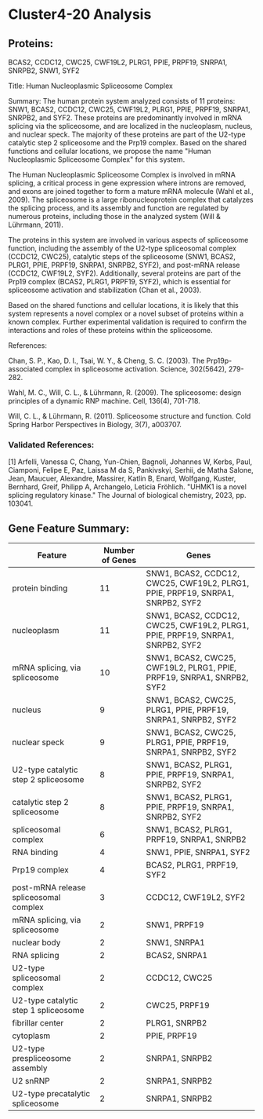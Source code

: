 # Cluster4-20 Analysis

## Proteins: 

BCAS2, CCDC12, CWC25, CWF19L2, PLRG1, PPIE, PRPF19, SNRPA1, SNRPB2, SNW1, SYF2

Title: Human Nucleoplasmic Spliceosome Complex

Summary: The human protein system analyzed consists of 11 proteins: SNW1, BCAS2, CCDC12, CWC25, CWF19L2, PLRG1, PPIE, PRPF19, SNRPA1, SNRPB2, and SYF2. These proteins are predominantly involved in mRNA splicing via the spliceosome, and are localized in the nucleoplasm, nucleus, and nuclear speck. The majority of these proteins are part of the U2-type catalytic step 2 spliceosome and the Prp19 complex. Based on the shared functions and cellular locations, we propose the name "Human Nucleoplasmic Spliceosome Complex" for this system.

The Human Nucleoplasmic Spliceosome Complex is involved in mRNA splicing, a critical process in gene expression where introns are removed, and exons are joined together to form a mature mRNA molecule (Wahl et al., 2009). The spliceosome is a large ribonucleoprotein complex that catalyzes the splicing process, and its assembly and function are regulated by numerous proteins, including those in the analyzed system (Will & Lührmann, 2011).

The proteins in this system are involved in various aspects of spliceosome function, including the assembly of the U2-type spliceosomal complex (CCDC12, CWC25), catalytic steps of the spliceosome (SNW1, BCAS2, PLRG1, PPIE, PRPF19, SNRPA1, SNRPB2, SYF2), and post-mRNA release (CCDC12, CWF19L2, SYF2). Additionally, several proteins are part of the Prp19 complex (BCAS2, PLRG1, PRPF19, SYF2), which is essential for spliceosome activation and stabilization (Chan et al., 2003).

Based on the shared functions and cellular locations, it is likely that this system represents a novel complex or a novel subset of proteins within a known complex. Further experimental validation is required to confirm the interactions and roles of these proteins within the spliceosome.

References:

Chan, S. P., Kao, D. I., Tsai, W. Y., & Cheng, S. C. (2003). The Prp19p-associated complex in spliceosome activation. Science, 302(5642), 279-282.

Wahl, M. C., Will, C. L., & Lührmann, R. (2009). The spliceosome: design principles of a dynamic RNP machine. Cell, 136(4), 701-718.

Will, C. L., & Lührmann, R. (2011). Spliceosome structure and function. Cold Spring Harbor Perspectives in Biology, 3(7), a003707.

### Validated References: 

[1] Arfelli, Vanessa C, Chang, Yun-Chien, Bagnoli, Johannes W, Kerbs, Paul, Ciamponi, Felipe E, Paz, Laissa M da S, Pankivskyi, Serhii, de Matha Salone, Jean, Maucuer, Alexandre, Massirer, Katlin B, Enard, Wolfgang, Kuster, Bernhard, Greif, Philipp A, Archangelo, Leticia Fröhlich. "UHMK1 is a novel splicing regulatory kinase." The Journal of biological chemistry, 2023, pp. 103041.



## Gene Feature Summary: 

| Feature | Number of Genes | Genes |
| --- | --- | --- |
| protein binding | 11 | SNW1, BCAS2, CCDC12, CWC25, CWF19L2, PLRG1, PPIE, PRPF19, SNRPA1, SNRPB2, SYF2 |
| nucleoplasm | 11 | SNW1, BCAS2, CCDC12, CWC25, CWF19L2, PLRG1, PPIE, PRPF19, SNRPA1, SNRPB2, SYF2 |
| mRNA splicing, via spliceosome | 10 | SNW1, BCAS2, CWC25, CWF19L2, PLRG1, PPIE, PRPF19, SNRPA1, SNRPB2, SYF2 |
| nucleus | 9 | SNW1, BCAS2, CWC25, PLRG1, PPIE, PRPF19, SNRPA1, SNRPB2, SYF2 |
| nuclear speck | 9 | SNW1, BCAS2, CWC25, PLRG1, PPIE, PRPF19, SNRPA1, SNRPB2, SYF2 |
| U2-type catalytic step 2 spliceosome | 8 | SNW1, BCAS2, PLRG1, PPIE, PRPF19, SNRPA1, SNRPB2, SYF2 |
| catalytic step 2 spliceosome | 8 | SNW1, BCAS2, PLRG1, PPIE, PRPF19, SNRPA1, SNRPB2, SYF2 |
| spliceosomal complex | 6 | SNW1, BCAS2, PLRG1, PRPF19, SNRPA1, SNRPB2 |
| RNA binding | 4 | SNW1, PPIE, SNRPA1, SYF2 |
| Prp19 complex | 4 | BCAS2, PLRG1, PRPF19, SYF2 |
| post-mRNA release spliceosomal complex | 3 | CCDC12, CWF19L2, SYF2 |
|  mRNA splicing, via spliceosome | 2 | SNW1, PRPF19 |
| nuclear body | 2 | SNW1, SNRPA1 |
| RNA splicing | 2 | BCAS2, SNRPA1 |
| U2-type spliceosomal complex | 2 | CCDC12, CWC25 |
| U2-type catalytic step 1 spliceosome | 2 | CWC25, PRPF19 |
| fibrillar center | 2 | PLRG1, SNRPB2 |
| cytoplasm | 2 | PPIE, PRPF19 |
| U2-type prespliceosome assembly | 2 | SNRPA1, SNRPB2 |
| U2 snRNP | 2 | SNRPA1, SNRPB2 |
| U2-type precatalytic spliceosome | 2 | SNRPA1, SNRPB2 |

